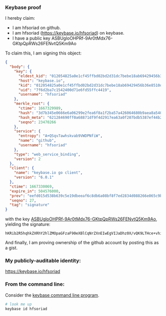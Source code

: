 ### Keybase proof

I hereby claim:

  * I am hfsoriad on github.
  * I am hfsoriad (https://keybase.io/hfsoriad) on keybase.
  * I have a public key ASBUgloOHPRf-9Ar0tMdx76-GKtpQpRWs26FENvtQ5Km9Ao

To claim this, I am signing this object:

```json
{
  "body": {
    "key": {
      "eldest_kid": "012054825a0e1cf45ffbd02bd2d31dc7bebe18ab69429456b36e8510dbed4392a6f40a",
      "host": "keybase.io",
      "kid": "012054825a0e1cf45ffbd02bd2d31dc7bebe18ab69429456b36e8510dbed4392a6f40a",
      "uid": "7f6d2ba7c1542400d71e6fd55ffc4419",
      "username": "hfsoriad"
    },
    "merkle_root": {
      "ctime": 1667329989,
      "hash": "3d7b345e0666e6a06299e2fea6f8a1f2ba57a426064680b9aea8a54074eeed8b15e0c3f0bb8b9b3a49f2302b8729fe41d2db5fb68d2f70c61c39f8863fcd7b43",
      "hash_meta": "621284690ff0a68871df9f4d2917ea63a0f207bdb5387ef44b2bcedf9c562ef9",
      "seqno": 23470266
    },
    "service": {
      "entropy": "A+QSqv7awhskvab9VWDPNfiW",
      "name": "github",
      "username": "hfsoriad"
    },
    "type": "web_service_binding",
    "version": 2
  },
  "client": {
    "name": "keybase.io go client",
    "version": "6.0.1"
  },
  "ctime": 1667330069,
  "expire_in": 504576000,
  "prev": "eefd015d538b639c5e19dbeeaf6c8db6a08bf8f7ed2834d088266e065c9b23a4",
  "seqno": 27,
  "tag": "signature"
}
```

with the key [ASBUgloOHPRf-9Ar0tMdx76-GKtpQpRWs26FENvtQ5Km9Ao](https://keybase.io/hfsoriad), yielding the signature:

```
hKRib2R5hqhkZXRhY2hlZMOpaGFzaF90eXBlCqNrZXnEIwEgVIJaDhz0X/vQK9LTHce+vhiraUKUVrNuhRDb7UOSpvQKp3BheWxvYWTESpcCG8Qg7v0BXVOLY5xeGdvur2yNtqCL+PftKDTQiCZuBlybI6TEIJ8Cp9tttkbChDWI2YNmduUraorMql7aIUrTjEEsTrTPAgHCo3NpZ8RAnbr345RR4uCc78WoCqLSrHZl42JMcyp4T7xC+yDHFlEU6ceLV7RRGr60xg7GhyOSihH3G0Gi0x9hYCDGGFkSAqhzaWdfdHlwZSCkaGFzaIKkdHlwZQildmFsdWXEICw3hvr4ptlDKEh4lMYN4ZBIk1WB1vLjY6vA+DdBCXvwo3RhZ80CAqd2ZXJzaW9uAQ==

```

And finally, I am proving ownership of the github account by posting this as a gist.

### My publicly-auditable identity:

https://keybase.io/hfsoriad

### From the command line:

Consider the [keybase command line program](https://keybase.io/download).

```bash
# look me up
keybase id hfsoriad
```

